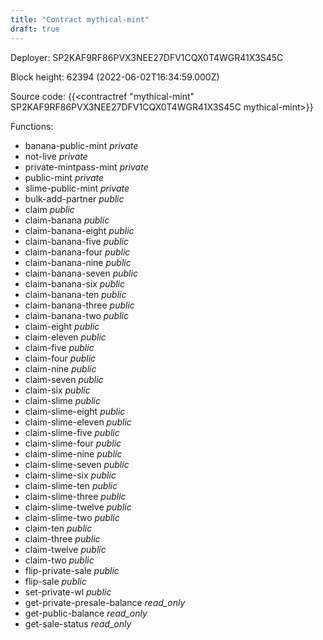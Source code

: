 ```yaml
---
title: "Contract mythical-mint"
draft: true
---
```

Deployer: SP2KAF9RF86PVX3NEE27DFV1CQX0T4WGR41X3S45C


 



Block height: 62394 (2022-06-02T16:34:59.000Z)

Source code: {{<contractref "mythical-mint" SP2KAF9RF86PVX3NEE27DFV1CQX0T4WGR41X3S45C mythical-mint>}}

Functions:

* banana-public-mint _private_
* not-live _private_
* private-mintpass-mint _private_
* public-mint _private_
* slime-public-mint _private_
* bulk-add-partner _public_
* claim _public_
* claim-banana _public_
* claim-banana-eight _public_
* claim-banana-five _public_
* claim-banana-four _public_
* claim-banana-nine _public_
* claim-banana-seven _public_
* claim-banana-six _public_
* claim-banana-ten _public_
* claim-banana-three _public_
* claim-banana-two _public_
* claim-eight _public_
* claim-eleven _public_
* claim-five _public_
* claim-four _public_
* claim-nine _public_
* claim-seven _public_
* claim-six _public_
* claim-slime _public_
* claim-slime-eight _public_
* claim-slime-eleven _public_
* claim-slime-five _public_
* claim-slime-four _public_
* claim-slime-nine _public_
* claim-slime-seven _public_
* claim-slime-six _public_
* claim-slime-ten _public_
* claim-slime-three _public_
* claim-slime-twelve _public_
* claim-slime-two _public_
* claim-ten _public_
* claim-three _public_
* claim-twelve _public_
* claim-two _public_
* flip-private-sale _public_
* flip-sale _public_
* set-private-wl _public_
* get-private-presale-balance _read_only_
* get-public-balance _read_only_
* get-sale-status _read_only_
